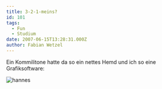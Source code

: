 ```yaml
---
title: 3-2-1-meins?
id: 101
tags:
  - Fun
  - Studium
date: 2007-06-15T13:28:31.000Z
author: Fabian Wetzel
---
```


Ein Kommilitone hatte da so ein nettes Hemd und ich so eine Grafiksoftware:

![hannes](https://az275061.vo.msecnd.net/blogmedia/2007/06/hannes.png)

